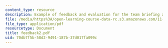 ```yaml
---
content_type: resource
description: Example of feedback and evaluation for the team briefing assignment.
file: /media/https%3A/open-learning-course-data-rc.s3.amazonaws.com/11-201-gateway-planning-action-fall-2007/70db7f5b58d29491187b37d017fa099c_feedback2.pdf
file_type: application/pdf
resourcetype: Document
title: feedback2.pdf
uid: 70db7f5b-58d2-9491-187b-37d017fa099c
---
```


